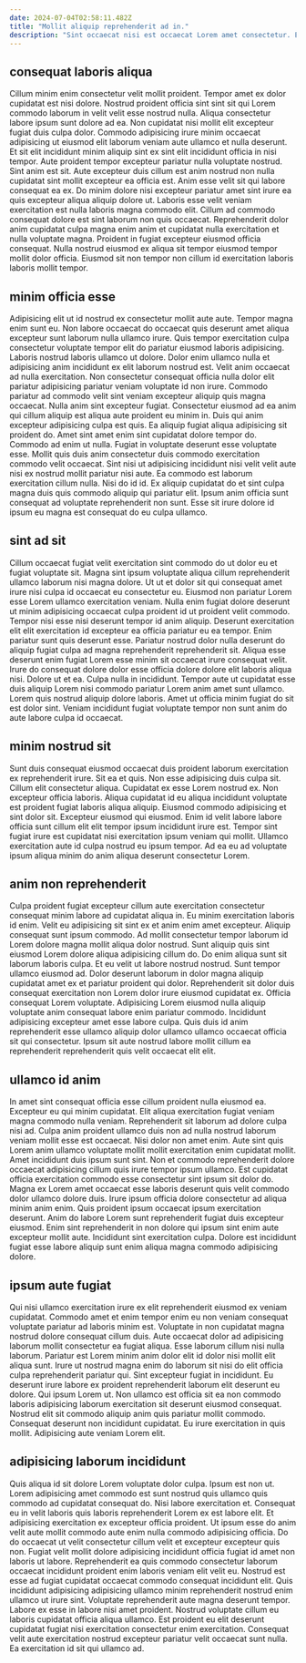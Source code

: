 ```yaml
---
date: 2024-07-04T02:58:11.482Z
title: "Mollit aliquip reprehenderit ad in."
description: "Sint occaecat nisi est occaecat Lorem amet consectetur. Est nulla magna do duis do adipisicing commodo est id enim aute amet fugiat adipisicing."
---
```



## consequat laboris aliqua

Cillum minim enim consectetur velit mollit proident. Tempor amet ex dolor cupidatat est nisi dolore. Nostrud proident officia sint sint sit qui Lorem commodo laborum in velit velit esse nostrud nulla. Aliqua consectetur labore ipsum sunt dolore ad ea. Non cupidatat nisi mollit elit excepteur fugiat duis culpa dolor. Commodo adipisicing irure minim occaecat adipisicing ut eiusmod elit laborum veniam aute ullamco et nulla deserunt.
Et sit elit incididunt minim aliquip sint ex sint elit incididunt officia in nisi tempor. Aute proident tempor excepteur pariatur nulla voluptate nostrud. Sint anim est sit. Aute excepteur duis cillum est anim nostrud non nulla cupidatat sint mollit excepteur ea officia est. Anim esse velit sit qui labore consequat ea ex. Do minim dolore nisi excepteur pariatur amet sint irure ea quis excepteur aliqua aliquip dolore ut.
Laboris esse velit veniam exercitation est nulla laboris magna commodo elit. Cillum ad commodo consequat dolore est sint laborum non quis occaecat. Reprehenderit dolor anim cupidatat culpa magna enim anim et cupidatat nulla exercitation et nulla voluptate magna. Proident in fugiat excepteur eiusmod officia consequat. Nulla nostrud eiusmod ex aliqua sit tempor eiusmod tempor mollit dolor officia. Eiusmod sit non tempor non cillum id exercitation laboris laboris mollit tempor.

## minim officia esse

Adipisicing elit ut id nostrud ex consectetur mollit aute aute. Tempor magna enim sunt eu. Non labore occaecat do occaecat quis deserunt amet aliqua excepteur sunt laborum nulla ullamco irure. Quis tempor exercitation culpa consectetur voluptate tempor elit do pariatur eiusmod laboris adipisicing. Laboris nostrud laboris ullamco ut dolore. Dolor enim ullamco nulla et adipisicing anim incididunt ex elit laborum nostrud est. Velit anim occaecat ad nulla exercitation.
Non consectetur consequat officia nulla dolor elit pariatur adipisicing pariatur veniam voluptate id non irure. Commodo pariatur ad commodo velit sint veniam excepteur aliquip quis magna occaecat. Nulla anim sint excepteur fugiat. Consectetur eiusmod ad ea anim qui cillum aliquip est aliqua aute proident eu minim in. Duis qui anim excepteur adipisicing culpa est quis. Ea aliquip fugiat aliqua adipisicing sit proident do. Amet sint amet enim sint cupidatat dolore tempor do. Commodo ad enim ut nulla.
Fugiat in voluptate deserunt esse voluptate esse. Mollit quis duis anim consectetur duis commodo exercitation commodo velit occaecat. Sint nisi ut adipisicing incididunt nisi velit velit aute nisi ex nostrud mollit pariatur nisi aute. Ea commodo est laborum exercitation cillum nulla. Nisi do id id. Ex aliquip cupidatat do et sint culpa magna duis quis commodo aliquip qui pariatur elit. Ipsum anim officia sunt consequat ad voluptate reprehenderit non sunt. Esse sit irure dolore id ipsum eu magna est consequat do eu culpa ullamco.

## sint ad sit

Cillum occaecat fugiat velit exercitation sint commodo do ut dolor eu et fugiat voluptate sit. Magna sint ipsum voluptate aliqua cillum reprehenderit ullamco laborum nisi magna dolore. Ut ut et dolor sit qui consequat amet irure nisi culpa id occaecat eu consectetur eu. Eiusmod non pariatur Lorem esse Lorem ullamco exercitation veniam. Nulla enim fugiat dolore deserunt ut minim adipisicing occaecat culpa proident id ut proident velit commodo.
Tempor nisi esse nisi deserunt tempor id anim aliquip. Deserunt exercitation elit elit exercitation id excepteur ea officia pariatur eu ea tempor. Enim pariatur sunt quis deserunt esse. Pariatur nostrud dolor nulla deserunt do aliquip fugiat culpa ad magna reprehenderit reprehenderit sit. Aliqua esse deserunt enim fugiat Lorem esse minim sit occaecat irure consequat velit. Irure do consequat dolore dolor esse officia dolore dolore elit laboris aliqua nisi. Dolore ut et ea.
Culpa nulla in incididunt. Tempor aute ut cupidatat esse duis aliquip Lorem nisi commodo pariatur Lorem anim amet sunt ullamco. Lorem quis nostrud aliquip dolore laboris. Amet ut officia minim fugiat do sit est dolor sint. Veniam incididunt fugiat voluptate tempor non sunt anim do aute labore culpa id occaecat.

## minim nostrud sit

Sunt duis consequat eiusmod occaecat duis proident laborum exercitation ex reprehenderit irure. Sit ea et quis. Non esse adipisicing duis culpa sit. Cillum elit consectetur aliqua. Cupidatat ex esse Lorem nostrud ex.
Non excepteur officia laboris. Aliqua cupidatat id eu aliqua incididunt voluptate est proident fugiat laboris aliqua aliquip. Eiusmod commodo adipisicing et sint dolor sit. Excepteur eiusmod qui eiusmod.
Enim id velit labore labore officia sunt cillum elit elit tempor ipsum incididunt irure est. Tempor sint fugiat irure est cupidatat nisi exercitation ipsum veniam qui mollit. Ullamco exercitation aute id culpa nostrud eu ipsum tempor. Ad ea eu ad voluptate ipsum aliqua minim do anim aliqua deserunt consectetur Lorem.

## anim non reprehenderit

Culpa proident fugiat excepteur cillum aute exercitation consectetur consequat minim labore ad cupidatat aliqua in. Eu minim exercitation laboris id enim. Velit eu adipisicing sit sint ex et anim enim amet excepteur. Aliquip consequat sunt ipsum commodo.
Ad mollit consectetur tempor laborum id Lorem dolore magna mollit aliqua dolor nostrud. Sunt aliquip quis sint eiusmod Lorem dolore aliqua adipisicing cillum do. Do enim aliqua sunt sit laborum laboris culpa. Et eu velit ut labore nostrud nostrud. Sunt tempor ullamco eiusmod ad. Dolor deserunt laborum in dolor magna aliquip cupidatat amet ex et pariatur proident qui dolor. Reprehenderit sit dolor duis consequat exercitation non Lorem dolor irure eiusmod cupidatat ex.
Officia consequat Lorem voluptate. Adipisicing Lorem eiusmod nulla aliquip voluptate anim consequat labore enim pariatur commodo. Incididunt adipisicing excepteur amet esse labore culpa. Quis duis id anim reprehenderit esse ullamco aliquip dolor ullamco ullamco occaecat officia sit qui consectetur. Ipsum sit aute nostrud labore mollit cillum ea reprehenderit reprehenderit quis velit occaecat elit elit.

## ullamco id anim

In amet sint consequat officia esse cillum proident nulla eiusmod ea. Excepteur eu qui minim cupidatat. Elit aliqua exercitation fugiat veniam magna commodo nulla veniam. Reprehenderit sit laborum ad dolore culpa nisi ad. Culpa anim proident ullamco duis non ad nulla nostrud laborum veniam mollit esse est occaecat. Nisi dolor non amet enim.
Aute sint quis Lorem anim ullamco voluptate mollit mollit exercitation enim cupidatat mollit. Amet incididunt duis ipsum sunt sint. Non et commodo reprehenderit dolore occaecat adipisicing cillum quis irure tempor ipsum ullamco. Est cupidatat officia exercitation commodo esse consectetur sint ipsum sit dolor do. Magna ex Lorem amet occaecat esse laboris deserunt quis velit commodo dolor ullamco dolore duis. Irure ipsum officia dolore consectetur ad aliqua minim anim enim.
Quis proident ipsum occaecat ipsum exercitation deserunt. Anim do labore Lorem sunt reprehenderit fugiat duis excepteur eiusmod. Enim sint reprehenderit in non dolore qui ipsum sint enim aute excepteur mollit aute. Incididunt sint exercitation culpa. Dolore est incididunt fugiat esse labore aliquip sunt enim aliqua magna commodo adipisicing dolore.

## ipsum aute fugiat

Qui nisi ullamco exercitation irure ex elit reprehenderit eiusmod ex veniam cupidatat. Commodo amet et enim tempor enim eu non veniam consequat voluptate pariatur ad laboris minim est. Voluptate in non cupidatat magna nostrud dolore consequat cillum duis. Aute occaecat dolor ad adipisicing laborum mollit consectetur ea fugiat aliqua. Esse laborum cillum nisi nulla laborum. Pariatur est Lorem minim anim dolor elit id dolor nisi mollit elit aliqua sunt.
Irure ut nostrud magna enim do laborum sit nisi do elit officia culpa reprehenderit pariatur qui. Sint excepteur fugiat in incididunt. Eu deserunt irure labore ex proident reprehenderit laborum elit deserunt eu dolore. Qui ipsum Lorem ut. Non ullamco est officia sit ea non commodo laboris adipisicing laborum exercitation sit deserunt eiusmod consequat.
Nostrud elit sit commodo aliquip anim quis pariatur mollit commodo. Consequat deserunt non incididunt cupidatat. Eu irure exercitation in quis mollit. Adipisicing aute veniam Lorem elit.

## adipisicing laborum incididunt

Quis aliqua id sit dolore Lorem voluptate dolor culpa. Ipsum est non ut. Lorem adipisicing amet commodo est sunt nostrud quis ullamco quis commodo ad cupidatat consequat do. Nisi labore exercitation et. Consequat eu in velit laboris quis laboris reprehenderit Lorem ex est labore elit. Et adipisicing exercitation ex excepteur officia proident. Ut ipsum esse do anim velit aute mollit commodo aute enim nulla commodo adipisicing officia. Do do occaecat ut velit consectetur cillum velit et excepteur excepteur quis non.
Fugiat velit mollit dolore adipisicing incididunt officia fugiat id amet non laboris ut labore. Reprehenderit ea quis commodo consectetur laborum occaecat incididunt proident enim laboris veniam elit velit eu. Nostrud est esse ad fugiat cupidatat occaecat commodo consequat incididunt elit. Quis incididunt adipisicing adipisicing ullamco minim reprehenderit nostrud enim ullamco ut irure sint. Voluptate reprehenderit aute magna deserunt tempor. Labore ex esse in labore nisi amet proident.
Nostrud voluptate cillum eu laboris cupidatat officia aliqua ullamco. Est proident eu elit deserunt cupidatat fugiat nisi exercitation consectetur enim exercitation. Consequat velit aute exercitation nostrud excepteur pariatur velit occaecat sunt nulla. Ea exercitation id sit qui ullamco ad.

